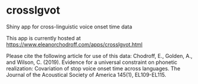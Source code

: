 # crosslgvot
Shiny app for cross-linguistic voice onset time data

This app is currently hosted at https://www.eleanorchodroff.com/apps/crosslgvot.html

Please cite the following article for use of this data:
Chodroff, E., Golden, A., and Wilson, C. (2019). Evidence for a universal constraint on phonetic realization: Covariation of stop voice onset time across languages. The Journal of the Acoustical Society of America 145(1), EL109-EL115.
